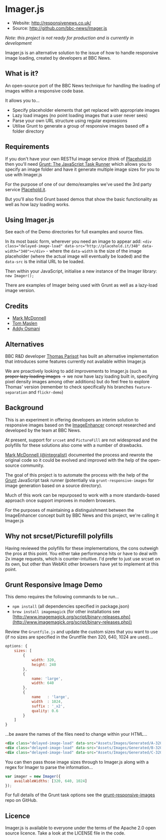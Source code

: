 # Imager.js

 * Website: http://responsivenews.co.uk/
 * Source: http://github.com/bbc-news/Imager.js

*Note: this project is not ready for production and is currently in development*

Imager.js is an alternative solution to the issue of how to handle responsive image loading, created by developers at BBC News.

## What is it?

An open-source port of the BBC News technique for handling the loading of images within a responsive code base.

It allows you to…

- Specify placeholder elements that get replaced with appropriate images
- Lazy load images (no point loading images that a user never sees)
- Parse your own URL structure using regular expressions
- Utilise Grunt to generate a group of responsive images based off a folder directory

## Requirements

If you don't have your own RESTful image service (think of [Placehold.it](http://placehold.it/)) then you'll need [Grunt: The JavaScript Task Runner](http://gruntjs.com/) which allows you to specify an image folder and have it generate multiple image sizes for you to use with Imager.js 

For the purpose of one of our demo/examples we've used the 3rd party service [Placehold.it](http://placehold.it/).

But you'll also find Grunt based demos that show the basic functionality as well as how lazy loading works.

## Using Imager.js

See each of the Demo directories for full examples and source files.

In its most basic form, wherever you need an image to appear add: `<div class="delayed-image-load" data-src="http://placehold.it/340" data-width="340"></div>` - where the `data-width` is the size of the image placeholder (where the actual image will eventually be loaded) and the `data-src` is the initial URL to be loaded.

Then within your JavaScript, initialise a new instance of the Imager library: `new Imager();`

There are examples of Imager being used with Grunt as well as a lazy-load
image version.

## Credits

 * [Mark McDonnell](http://twitter.com/integralist)
 * [Tom Maslen](http://twitter.com/tmaslen)
 * [Addy Osmani](http://twitter.com/addyosmani)

## Alternatives

BBC R&D developer [Thomas Parisot](https://github.com/oncletom/Imager.js/) has built an alternative implementation that introduces some features currently not available within Imager.js

We are proactively looking to add improvements to Imager.js (such as ~~proper lazy loading images~~ -> we now have lazy loading built in, specifying pixel density images among other additions) but do feel free to explore Thomas' version (remember to check specifically his branches `feature-separation` and `flickr-demo`)

## Background

This is an experiment in offering developers an interim solution to responsive images based on the [ImageEnhancer](https://gist.github.com/Integralist/6157139) concept researched and developed by the team at BBC News.

At present, support for `srcset` and `PictureFill` are not widespread and the polyfills for these solutions also come with a number of drawbacks.

[Mark McDonnell (@integralist)](http://twitter.com/Integralist) documented the process and rewrote the original code so it could be evolved and improved with the help of the open-source community.

The goal of this project is to automate the process with the help of the [Grunt](http://gruntjs.com/) JavaScript task runner (potentially via `grunt-responsive-images` for image generation based on a source directory).

Much of this work can be repurposed to work with a more standards-based approach once support improves in modern browsers.

For the purposes of maintaining a distinguishment between the ImageEnhancer concept built by BBC News and this project, we're calling it Imager.js

## Why not srcset/Picturefill polyfills

Having reviewed the polyfills for these implementations, the cons outweigh the pros at this point. You either take performance hits or have to deal with 2x image requests, which is counter-intuitive. I'd prefer to just use srcset on its own, but other than WebKit other browsers have yet to implement at this point.

## Grunt Responsive Image Demo

This demo requires the following commands to be run...

- `npm install` (all dependencies specified in package.json)
- `brew install imagemagick` (for other installations see [http://www.imagemagick.org/script/binary-releases.php](http://www.imagemagick.org/script/binary-releases.php))

Review the `Gruntfile.js` and update the custom sizes that you want to use (if no sizes are specified in the Gruntfile then 320, 640, 1024 are used)...

```js
options: {
    sizes: [
        {
            width: 320,
            height: 240
        },
        {
            name: 'large',
            width: 640
        },
        {
            name   : 'large',
            width  : 1024,
            suffix : '_x2',
            quality: 0.6
        }
    ]
}
```

...be aware the names of the files need to change within your HTML...

```html
<div class="delayed-image-load" data-src="Assets/Images/Generated/A-320.jpg" data-width="1024"></div>
<div class="delayed-image-load" data-src="Assets/Images/Generated/B-320.jpg" data-width="1024"></div>
<div class="delayed-image-load" data-src="Assets/Images/Generated/C-320.jpg" data-width="1024"></div>
```

You can then pass those image sizes through to Imager.js along with a regex for Imager to parse the information...

```js
var imager = new Imager({
    availableWidths: [320, 640, 1024]
});
```

For full details of the Grunt task options see the [grunt-responsive-images](https://github.com/andismith/grunt-responsive-images/) repo on GitHub.

## Licence

Imager.js is available to everyone under the terms of the Apache 2.0 open source licence.
Take a look at the LICENSE file in the code.

